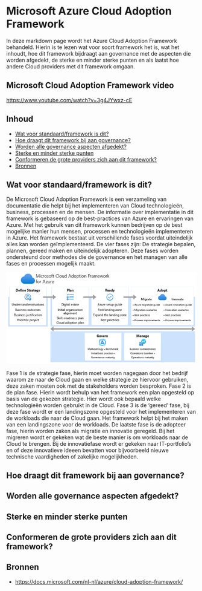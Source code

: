 # Microsoft Azure Cloud Adoption Framework

In deze markdown page wordt het Azure Cloud Adoption Framework behandeld. Hierin is te lezen wat voor soort framework het is, wat het inhoudt, hoe dit framework bijdraagt aan governance met de aspecten die worden afgedekt, de sterke en minder sterke punten en als laatst hoe andere Cloud providers met dit framework omgaan.

## Microsoft Cloud Adoption Framework video

https://www.youtube.com/watch?v=3g4JYwxz-cE

## Inhoud

* [Wat voor standaard/framework is dit?](standaard-framework)
* [Hoe draagt dit framework bij aan governance?](bijdrage)
* [Worden alle governance aspecten afgedekt?](aspecten)
* [Sterke en minder sterke punten](sterkepunten)
* [Conformeren de grote providers zich aan dit framework?](providers)
* [Bronnen](bronnen)


## <a name="standaard-framework"></a>Wat voor standaard/framework is dit?

De Microsoft Cloud Adoption Framework is een verzameling van documentatie die helpt bij het implementeren van Cloud technologieën, business, processen en de mensen. De informatie over implementatie in dit framework is gebaseerd op de best-practices van Azure en ervaringen van Azure. Met het gebruik van dit framework kunnen bedrijven op de best mogelijke manier hun mensen, processen en technologieën implementeren in Azure.
Het framework bestaat uit verschillende fases voordat uiteindelijk alles kan worden geïmplementeerd. De vier fases zijn: De strategie bepalen, plannen, gereed maken en uiteindelijk adopteren. Deze fases worden ondersteund door methodes die de governance en het managen van alle fases en processen mogelijk maakt. 

![Afbeelding Fases](caf-overview-new.png)

Fase 1 is de strategie fase, hierin moet worden nagegaan door het bedrijf waarom ze naar de Cloud gaan en welke strategie ze hiervoor gebruiken, deze zaken moeten ook met de stakeholders worden besproken. Fase 2 is de plan fase. Hierin wordt behulp van het framework een plan opgesteld op basis van de gekozen strategie. Hier wordt ook bepaald welke technologieën worden gebruikt in de Cloud.
Fase 3 is de ‘gereed’ fase, bij deze fase wordt er een landingszone opgesteld voor het implementeren van de workloads die naar de Cloud gaan. Het framework helpt bij het maken van een landingszone voor de workloads. De laatste fase is de adopteer fase, hierin worden zaken als migratie en innovatie geregeld. Bij het migreren wordt er gekeken wat de beste manier is om workloads naar de Cloud te brengen. Bij de innovatiefase wordt er gekeken naar IT-portfolio’s en of deze innovatieve ideeen bevatten voor bijvoorbeeld nieuwe technische vaardigheden of zakelijke mogelijkheden. 


## <a name="bijdrage"></a>Hoe draagt dit framework bij aan governance?

## <a name="aspecten"></a>Worden alle governance aspecten afgedekt?

## <a name="sterkepunten"></a>Sterke en minder sterke punten

## <a name="providers"></a>Conformeren de grote providers zich aan dit framework?

## <a name="bronnen"></a>Bronnen
* https://docs.microsoft.com/nl-nl/azure/cloud-adoption-framework/